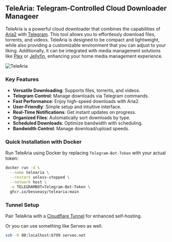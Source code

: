 ## TeleAria: Telegram-Controlled Cloud Downloader Manageer 

TeleAria is a powerful cloud downloader that combines the capabilities of [Aria2](https://aria2.github.io/) with [Telegram](https://telegram.org/). This tool allows you to effortlessly download files, torrents, and videos. TeleAria is designed to be compact and lightweight, while also providing a customizable environment that you can adjust to your liking. Additionally, it can be integrated with media management solutions like [Plex](https://www.plex.tv/) or [Jellyfin](https://jellyfin.org/), enhancing your home media management experience.

![TeleAria](https://github.com/user-attachments/assets/8f1165c5-f880-4efb-96aa-af9cfb8a4a49)

### Key Features

- **Versatile Downloading**: Supports files, torrents, and videos.
- **Telegram Control**: Manage downloads via Telegram commands.
- **Fast Performance**: Enjoy high-speed downloads with Aria2.
- **User-Friendly**: Simple setup and intuitive interface.
- **Real-Time Notifications**: Get instant updates on progress.
- **Organized Files**: Automatically sort downloads by type.
- **Scheduled Downloads**: Optimize bandwidth with scheduling.
- **Bandwidth Control**: Manage download/upload speeds.

### Quick Installation with Docker

Run TeleAria using Docker by replacing `Telegram-Bot-Token` with your actual token:

```bash
docker run -d \
  --name telearia \
  --restart unless-stopped \
  --network host \
  -e TELEGRAMBOT=Telegram-Bot-Token \
  ghcr.io/besoeasy/telearia:main
```

###  Tunnel Setup

Pair TeleAria with a [Cloudflare Tunnel](https://developers.cloudflare.com/cloudflare-one/connections/connect-apps/) for enhanced self-hosting.

Or you can use something like Serveo as well.

```bash
ssh -R 80:localhost:6799 serveo.net
```
